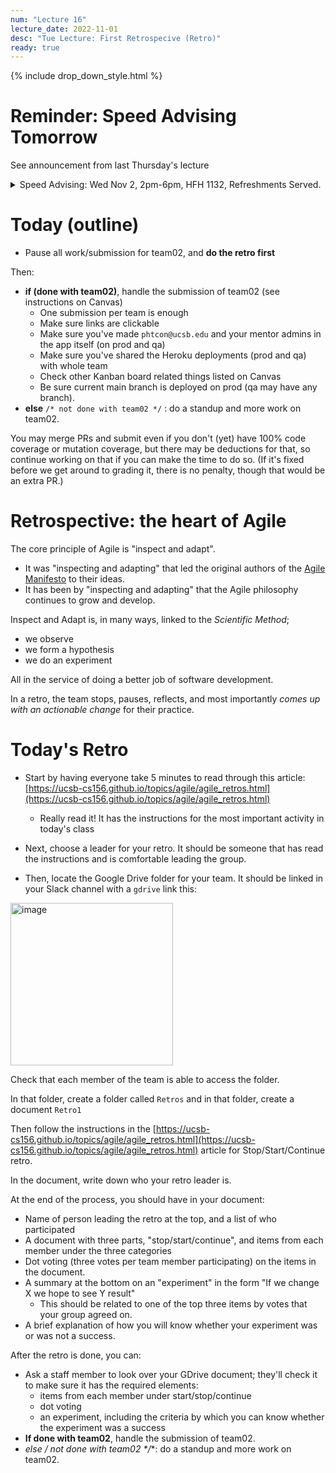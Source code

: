 ```yaml
---
num: "Lecture 16"
lecture_date: 2022-11-01
desc: "Tue Lecture: First Retrospecive (Retro)"
ready: true
---
```


{% include drop_down_style.html %}

# Reminder: Speed Advising Tomorrow

See announcement from last Thursday's lecture

<details>
  
<summary>
Speed Advising: Wed Nov 2, 2pm-6pm, HFH 1132, Refreshments Served.
</summary>

<img src="https://user-images.githubusercontent.com/1119017/198417166-47e30cec-0c79-4cae-9574-0cb73d590997.jpg" alt="speed advising flyer" width="500" />
  
</details>

# Today (outline)

* Pause all work/submission for team02, and **do the retro first**

Then:

* **if (done with team02)**, handle the submission of team02 (see instructions on Canvas)
  - One submission per team is enough
  - Make sure links are clickable
  - Make sure you've made `phtcon@ucsb.edu` and your mentor admins in the app itself (on prod and qa)
  - Make sure you've shared the Heroku deployments (prod and qa) with whole team
  - Check other Kanban board related things listed on Canvas
  - Be sure current main branch is deployed on prod (qa may have any branch).
* **else** `/* not done with team02 */` : do a standup and more work on team02.

You may merge PRs and submit even if you don't (yet) have 100% code coverage or mutation coverage, but there may be deductions for that, so continue working on that if you can make the time to do so.   (If it's fixed before we get around to grading it, there is no penalty, though that would be an extra PR.)

# Retrospective: the heart of Agile

The core principle of Agile is "inspect and adapt".  
* It was "inspecting and adapting" that led the original authors of the [Agile Manifesto](https://agilemanifesto.org/) to their ideas.
* It has been by "inspecting and adapting" that the Agile philosophy continues to grow and develop.

Inspect and Adapt is, in many ways, linked to the *Scientific Method*; 
* we observe
* we form a hypothesis
* we do an experiment

All in the service of doing a better job of software development.

In a retro, the team stops, pauses, reflects, and most importantly *comes up with an actionable change* for their practice.

# Today's Retro

* Start by having everyone take 5 minutes to read through this article: [https://ucsb-cs156.github.io/topics/agile/agile_retros.html](https://ucsb-cs156.github.io/topics/agile/agile_retros.html)
  - Really read it!  It has the instructions for the most important activity in today's class
 
* Next, choose a leader for your retro. It should be someone that has read the instructions and is comfortable leading the group. 
* Then, locate the Google Drive folder for your team.  It should be linked in your Slack channel with a `gdrive` link this:

<img width="260" alt="image" src="https://user-images.githubusercontent.com/1119017/166498621-8fc7d61a-4d76-404d-9514-ea4672667ad9.png">

Check that each member of the team is able to access the folder.

In that folder, create a folder called `Retros` and in that folder, create a document `Retro1`

Then follow the instructions in the [https://ucsb-cs156.github.io/topics/agile/agile_retros.html](https://ucsb-cs156.github.io/topics/agile/agile_retros.html) article for  Stop/Start/Continue retro.

In the document, write down who your retro leader is.

At the end of the process, you should have in your document:
* Name of person leading the retro at the top, and a list of who participated
* A document with three parts, "stop/start/continue", and items from each member under the three categories
* Dot voting (three votes per team member participating) on the items in the document.
* A summary at the bottom on an "experiment" in the form "If we change X we hope to see Y result"
  - This should be related to one of the top three items by votes that your group agreed on.
* A brief explanation of how you will know whether your experiment was or was not a success.

After the retro is done, you can:

* Ask a staff member to look over your GDrive document; they'll check it to make sure it has the required elements:
  - items from each member under start/stop/continue
  - dot voting
  - an experiment, including the criteria by which you can know whether the experiment was a success
* **If done with team02**, handle the submission of team02.
* **else /* not done with team02 */**: do a standup and more work on team02.

